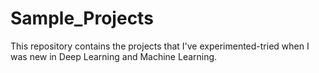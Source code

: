 # Sample_Projects
This repository contains the projects that I've experimented-tried when I was new in Deep Learning and Machine Learning.
